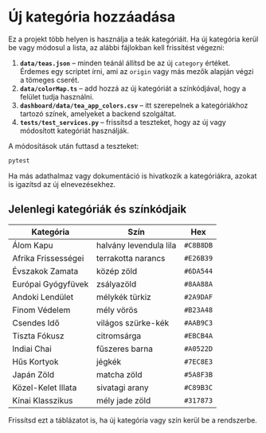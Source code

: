 
# Új kategória hozzáadása

Ez a projekt több helyen is használja a teák kategóriáit. Ha új kategória kerül be vagy módosul a lista, az alábbi fájlokban kell frissítést végezni:

1. **`data/teas.json`** – minden teánál állítsd be az új `category` értéket. Érdemes egy scriptet írni, ami az `origin` vagy más mezők alapján végzi a tömeges cserét.
2. **`data/colorMap.ts`** – add hozzá az új kategóriát a színkódjával, hogy a felület tudja használni.
3. **`dashboard/data/tea_app_colors.csv`** – itt szerepelnek a kategóriákhoz tartozó színek, amelyeket a backend szolgáltat.
4. **`tests/test_services.py`** – frissítsd a teszteket, hogy az új vagy módosított kategóriát használják.

A módosítások után futtasd a teszteket:

```bash
pytest
```

Ha más adathalmaz vagy dokumentáció is hivatkozik a kategóriákra, azokat is igazítsd az új elnevezésekhez.

## Jelenlegi kategóriák és színkódjaik

| Kategória | Szín | Hex |
| --- | --- | --- |
| Álom Kapu | halvány levendula lila | `#C8B8DB` |
| Afrika Frissességei | terrakotta narancs | `#E26B39` |
| Évszakok Zamata | közép zöld | `#6DA544` |
| Európai Gyógyfüvek | zsályazöld | `#8AA88A` |
| Andoki Lendület | mélykék türkiz | `#2A9DAF` |
| Finom Védelem | mély vörös | `#B23A48` |
| Csendes Idő | világos szürke-kék | `#AAB9C3` |
| Tiszta Fókusz | citromsárga | `#EBCB4A` |
| Indiai Chai | fűszeres barna | `#A0522D` |
| Hűs Kortyok | jégkék | `#7EC8E3` |
| Japán Zöld | matcha zöld | `#5A8F3B` |
| Közel-Kelet Illata | sivatagi arany | `#C89B3C` |
| Kínai Klasszikus | mély jade zöld | `#317873` |

Frissítsd ezt a táblázatot is, ha új kategória vagy szín kerül be a rendszerbe.